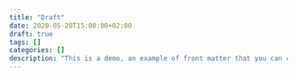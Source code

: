 ```yaml
---
title: "Draft"
date: 2020-05-20T15:00:00+02:00
draft: true
tags: []
categories: []
description: "This is a demo, an example of front matter that you can copy to build your new post."
---
```

